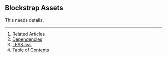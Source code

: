 ## Blockstrap Assets

This needs details.

--------------------------------------------------------------------------------

1. Related Articles
2. [Dependencies](dependencies/)
3. [LESS.css](less/)
4. [Table of Contents](../../)